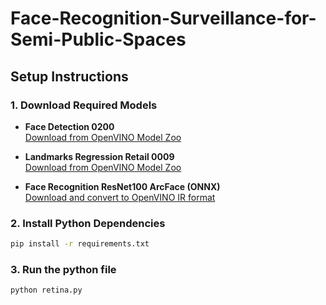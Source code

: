 # Face-Recognition-Surveillance-for-Semi-Public-Spaces

## Setup Instructions

### 1. Download Required Models

- **Face Detection 0200**  
  [Download from OpenVINO Model Zoo](https://docs.openvino.ai/2023.3/omz_models_model_face_detection_0200.html)

- **Landmarks Regression Retail 0009**  
  [Download from OpenVINO Model Zoo](https://docs.openvino.ai/2023.3/omz_models_model_landmarks_regression_retail_0009.html#outputs)

- **Face Recognition ResNet100 ArcFace (ONNX)**  
  [Download and convert to OpenVINO IR format](https://docs.openvino.ai/2023.3/omz_models_model_face_recognition_resnet100_arcface_onnx.html#download-a-model-and-convert-it-into-openvino-ir-format)

### 2. Install Python Dependencies

```bash
pip install -r requirements.txt
```
### 3. Run the python file
```bash
python retina.py
```

